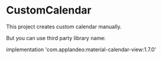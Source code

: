 # CustomCalendar

This project creates custom calendar manually. 

But you can use third party library name: 
<p>implementation 'com.applandeo:material-calendar-view:1.7.0'</p>
